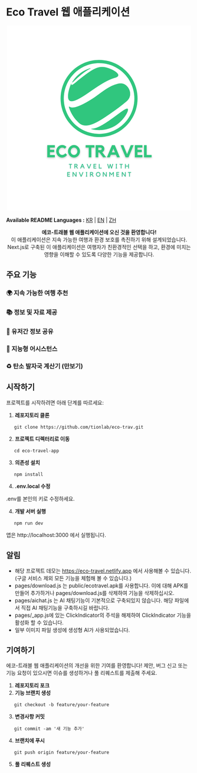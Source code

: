 # Eco Travel 웹 애플리케이션

<p align="center">
  <img src="./public/logo.png" alt="로고" />
</p>

<p align="left">
  <strong>Available README Languages :</strong>
  <a href="./README.md">KR</a> | <a href="./README_EN.md">EN</a> | <a href="./README_ZH.md">ZH</a>
</p>
<p align="center">
  <strong>에코-트래블 웹 애플리케이션에 오신 것을 환영합니다!</strong><br>
  이 애플리케이션은 지속 가능한 여행과 환경 보호를 촉진하기 위해 설계되었습니다. Next.js로 구축된 이 애플리케이션은 여행자가 친환경적인 선택을 하고, 환경에 미치는 영향을 이해할 수 있도록 다양한 기능을 제공합니다.
</p>

## 주요 기능

### 🌍 지속 가능한 여행 추천

### 📚 정보 및 자료 제공

### 💬 유저간 정보 공유

### 🧠 지능형 어시스턴스

### ♻️ 탄소 발자국 계산기 (만보기)

## 시작하기

프로젝트를 시작하려면 아래 단계를 따르세요:

1. **레포지토리 클론**

```base
   git clone https://github.com/tionlab/eco-trav.git
```

2. **프로젝트 디렉터리로 이동**

```base
   cd eco-travel-app
```

3. **의존성 설치**

```base
   npm install
```

4. **.env.local 수정**

.env를 본인의 키로 수정하세요.

4. **개발 서버 실행**

```base
   npm run dev
```

앱은 http://localhost:3000 에서 실행됩니다.

## 알림

-   해당 프로젝트 데모는 https://eco-travel.netlify.app 에서 사용해볼 수 있습니다. (구글 서비스 제외 모든 기능을 체험해 볼 수 있습니다.)
-   pages/download.js 는 public/ecotravel.apk를 사용합니다. 이에 대해 APK를 만들어 추가하거나 pages/download.js를 삭제하여 기능을 삭제하십시오.
-   pages/aichat.js 는 AI 채팅기능이 기본적으로 구축되있지 않습니다. 해당 파일에서 직접 AI 채팅기능을 구축하시길 바랍니다.
-   pages/\_app.js에 있는 ClickIndicator의 주석을 해제하여 ClickIndicator 기능을 활성화 할 수 있습니다.
-   일부 이미지 파일 생성에 생성형 AI가 사용되었습니다.

## 기여하기

에코-트래블 웹 애플리케이션의 개선을 위한 기여를 환영합니다! 제안, 버그 신고 또는 기능 요청이 있으시면 이슈를 생성하거나 풀 리퀘스트를 제출해 주세요.

1. **레포지토리 포크**
2. **기능 브랜치 생성**

```base
   git checkout -b feature/your-feature
```

3. **변경사항 커밋**

```base
   git commit -am '새 기능 추가'
```

4. **브랜치에 푸시**

```base
   git push origin feature/your-feature
```

5. **풀 리퀘스트 생성**

